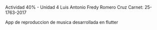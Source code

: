 Actividad 40% - Unidad 4 
Luis Antonio Fredy Romero Cruz
Carnet: 25-1763-2017

App de reproduccion de musica desarrollada en flutter 

